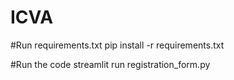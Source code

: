 # ICVA

#Run requirements.txt
pip install -r requirements.txt

#Run the code
streamlit run registration_form.py

